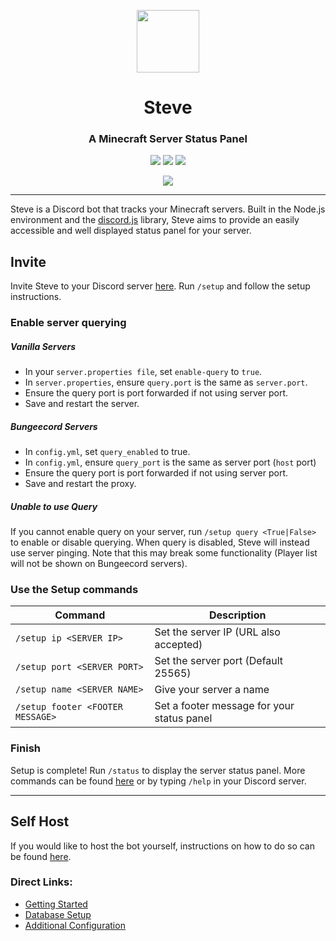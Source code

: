 <p align="center"><img width=100 src="assets/logo.png"></p>
<h1 align="center">Steve</h1>
<h3 align="center">A Minecraft Server Status Panel</h3>
<p align="center">
    <a href="https://github.com/nathanlytang/Steve" alt="Version"><img src="https://img.shields.io/github/package-json/v/nathanlytang/Steve"/></a>
    <a href="https://github.com/nathanlytang/Steve" alt="License"><img src="https://img.shields.io/github/license/nathanlytang/Steve"/></a>
    <a href="https://github.com/nathanlytang/Steve" alt="Language"><img src="https://img.shields.io/github/languages/top/nathanlytang/Steve"/></a>   
</p>
<p align="center"><img src="assets/preview.png"></p>

---

Steve is a Discord bot that tracks your Minecraft servers.  Built in the Node.js environment and the [discord.js](https://discord.js.org/#/) library, Steve aims to provide an easily accessible and well displayed status panel for your server.

## Invite
Invite Steve to your Discord server [here](https://discord.com/api/oauth2/authorize?client_id=773117222380896276&permissions=2147503104&scope=applications.commands%20bot).  Run `/setup` and follow the setup instructions.

### Enable server querying
##### Vanilla Servers
- In your `server.properties file`, set `enable-query` to `true`.
- In `server.properties`, ensure `query.port` is the same as `server.port`.
- Ensure the query port is port forwarded if not using server port.
- Save and restart the server.
##### Bungeecord Servers
- In `config.yml`, set `query_enabled` to true.
- In `config.yml`, ensure `query_port` is the same as server port (`host` port)
- Ensure the query port is port forwarded if not using server port.
- Save and restart the proxy.
##### Unable to use Query
If you cannot enable query on your server, run `/setup query <True|False>` to enable or disable querying. When query is disabled, Steve will instead use server pinging. Note that this may break some functionality (Player list will not be shown on Bungeecord servers).

### Use the Setup commands
| Command                          | Description                                |
|----------------------------------|--------------------------------------------|
| `/setup ip <SERVER IP>`          | Set the server IP (URL also accepted)      |
| `/setup port <SERVER PORT>`      | Set the server port (Default 25565)        |
| `/setup name <SERVER NAME>`      | Give your server a name                    |
| `/setup footer <FOOTER MESSAGE>` | Set a footer message for your status panel |


### Finish
Setup is complete!  Run `/status` to display the server status panel.  More commands can be found [here](/docs/usage/commands.md) or by typing `/help` in your Discord server.

---

## Self Host
If you would like to host the bot yourself, instructions on how to do so can be found [here](docs/setup/getting_started.md).

### Direct Links:
* [Getting Started](docs/setup/getting_started.md)
* [Database Setup](docs/setup/db_setup.md)
* [Additional Configuration](docs/setup/additional_configuration.md)
